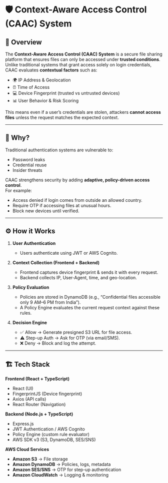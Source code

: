 # 🛡️ Context-Aware Access Control (CAAC) System

## 📌 Overview
The **Context-Aware Access Control (CAAC) System** is a secure file sharing platform that ensures files can only be accessed under **trusted conditions**.  
Unlike traditional systems that grant access solely on login credentials, CAAC evaluates **contextual factors** such as:

- 🌍 IP Address & Geolocation  
- ⏰ Time of Access  
- 💻 Device Fingerprint (trusted vs untrusted devices)  
- 📊 User Behavior & Risk Scoring  

This means even if a user’s credentials are stolen, attackers **cannot access files** unless the request matches the expected context.  

---

## 🎯 Why?
Traditional authentication systems are vulnerable to:
- Password leaks
- Credential reuse
- Insider threats

CAAC strengthens security by adding **adaptive, policy-driven access control**.  
For example:
- Access denied if login comes from outside an allowed country.  
- Require OTP if accessing files at unusual hours.  
- Block new devices until verified.  

---

## ⚙️ How it Works
1. **User Authentication**  
   - Users authenticate using JWT or AWS Cognito.  

2. **Context Collection (Frontend + Backend)**  
   - Frontend captures device fingerprint & sends it with every request.  
   - Backend collects IP, User-Agent, time, and geo-location.  

3. **Policy Evaluation**  
   - Policies are stored in DynamoDB (e.g., “Confidential files accessible only 9 AM–6 PM from India”).  
   - A Policy Engine evaluates the current request context against these rules.  

4. **Decision Engine**  
   - ✅ Allow → Generate presigned S3 URL for file access.  
   - ⚠️ Step-up Auth → Ask for OTP (via email/SMS).  
   - ❌ Deny → Block and log the attempt.  

---

## 🏗️ Tech Stack
**Frontend (React + TypeScript)**  
- React (UI)  
- FingerprintJS (Device fingerprint)  
- Axios (API calls)  
- React Router (Navigation)  

**Backend (Node.js + TypeScript)**  
- Express.js
- JWT Authentication / AWS Cognito  
- Policy Engine (custom rule evaluator)  
- AWS SDK v3 (S3, DynamoDB, SES/SNS)  

**AWS Cloud Services**  
- **Amazon S3** → File storage  
- **Amazon DynamoDB** → Policies, logs, metadata  
- **Amazon SES/SNS** → OTP for step-up authentication  
- **Amazon CloudWatch** → Logging & monitoring  


